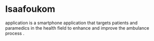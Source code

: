 # Isaafoukom
application is a smartphone application that targets patients and paramedics in the health field to enhance and improve the ambulance process .  
